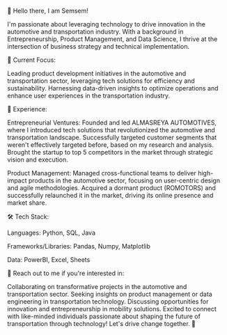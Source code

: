 👋 Hello there, I am Semsem!

I'm passionate about leveraging technology to drive innovation in the automotive and transportation industry. With a background in Entrepreneurship, Product Management, and Data Science, I thrive at the intersection of business strategy and technical implementation.



🔭 Current Focus:

Leading product development initiatives in the automotive and transportation sector, leveraging tech solutions for efficiency and sustainability.
Harnessing data-driven insights to optimize operations and enhance user experiences in the transportation industry.



💼 Experience:

Entrepreneurial Ventures: Founded and led ALMASREYA AUTOMOTIVES, where I introduced tech solutions that revolutionized the automotive and transportation landscape. Successfully targeted customer segments that weren't effectively targeted before, based on my research and analysis. Brought the startup to top 5 competitors in the market through strategic vision and execution.


Product Management: Managed cross-functional teams to deliver high-impact products in the automotive sector, focusing on user-centric design and agile methodologies. Acquired a dormant product (ROMOTORS) and successfully relaunched it in the market, driving its online presence and market share.



🛠️ Tech Stack:

Languages: Python, SQL, Java

Frameworks/Libraries: Pandas, Numpy, Matplotlib

Data: PowerBI, Excel, Sheets




💬 Reach out to me if you're interested in:

Collaborating on transformative projects in the automotive and transportation sector.
Seeking insights on product management or data engineering in transportation technology.
Discussing opportunities for innovation and entrepreneurship in mobility solutions.
Excited to connect with like-minded individuals passionate about shaping the future of transportation through technology! Let's drive change together. 🚀
